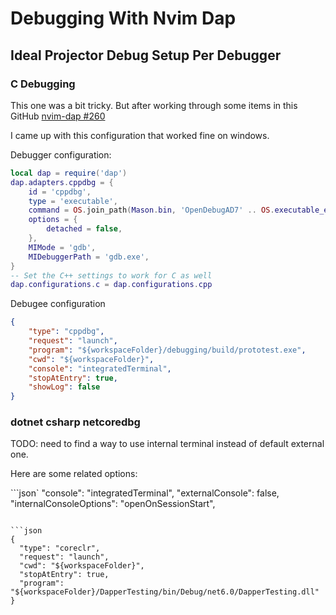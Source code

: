 # Debugging With Nvim Dap

## Ideal Projector Debug Setup Per Debugger

### C Debugging

This one was a bit tricky. But after working through some items in this GitHub
[nvim-dap #260](https://github.com/mfussenegger/nvim-dap/issues/260)

I came up with this configuration that worked fine on windows.

Debugger configuration:

```lua
local dap = require('dap')
dap.adapters.cppdbg = {
    id = 'cppdbg',
    type = 'executable',
    command = OS.join_path(Mason.bin, 'OpenDebugAD7' .. OS.executable_extension_alt),
    options = {
        detached = false,
    },
    MIMode = 'gdb',
    MIDebuggerPath = 'gdb.exe',
}
-- Set the C++ settings to work for C as well
dap.configurations.c = dap.configurations.cpp
```

Debugee configuration

```json
{
    "type": "cppdbg",
    "request": "launch",
    "program": "${workspaceFolder}/debugging/build/prototest.exe",
    "cwd": "${workspaceFolder}",
    "console": "integratedTerminal",
    "stopAtEntry": true,
    "showLog": false
}
```

### dotnet csharp netcoredbg

TODO: need to find a way to use internal terminal instead of default external one.

Here are some related options:

```json`
"console": "integratedTerminal",
"externalConsole": false,
"internalConsoleOptions": "openOnSessionStart",
```

```json
{
  "type": "coreclr",
  "request": "launch",
  "cwd": "${workspaceFolder}",
  "stopAtEntry": true,
  "program": "${workspaceFolder}/DapperTesting/bin/Debug/net6.0/DapperTesting.dll"
}
```
